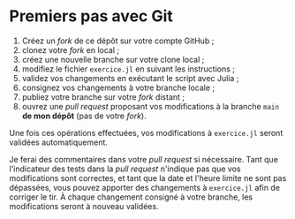# Premiers pas avec Git

1. Créez un *fork* de ce dépôt sur votre compte GitHub ;
2. clonez votre *fork* en local ;
3. créez une nouvelle branche sur votre clone local ;
4. modifiez le fichier `exercice.jl` en suivant les instructions ;
5. validez vos changements en exécutant le script avec Julia ;
6. consignez vos changements à votre branche locale ;
7. publiez votre branche sur votre *fork* distant ;
8. ouvrez une *pull request* proposant vos modifications à la branche `main` **de mon dépôt** (pas de votre *fork*).

Une fois ces opérations effectuées, vos modifications à `exercice.jl` seront validées automatiquement.

Je ferai des commentaires dans votre *pull request* si nécessaire.
Tant que l'indicateur des tests dans la *pull request* n'indique pas que vos modifications sont correctes, et tant que la date et l'heure limite ne sont pas dépassées, vous pouvez apporter des changements à `exercice.jl` afin de corriger le tir.
À chaque changement consigné à votre branche, les modifications seront à nouveau validées.
